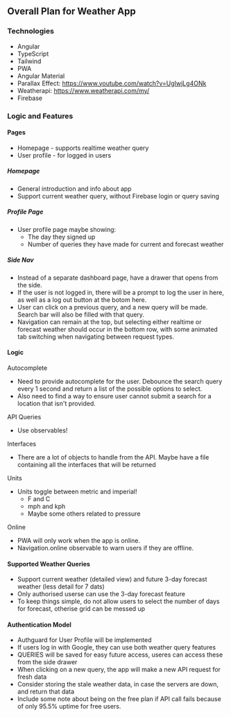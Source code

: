 ## Overall Plan for Weather App

### Technologies

- Angular
- TypeScript
- Tailwind
- PWA
- Angular Material
- Parallax Effect: https://www.youtube.com/watch?v=UgIwjLg4ONk
- Weatherapi: https://www.weatherapi.com/my/
- Firebase

### Logic and Features

#### Pages

- Homepage - supports realtime weather query
- User profile - for logged in users

##### Homepage

- General introduction and info about app
- Support current weather query, without Firebase login or query saving

##### Profile Page

- User profile page maybe showing:
  - The day they signed up
  - Number of queries they have made for current and forecast weather

##### Side Nav

- Instead of a separate dashboard page, have a drawer that opens from the side.
- If the user is not logged in, there will be a prompt to log the user in here, as well as a log out button at the botom here.
- User can click on a previous query, and a new query will be made. Search bar will also be filled with that query.
- Navigation can remain at the top, but selecting either realtime or forecast weather should occur in the bottom row, with some animated tab switching when navigating between request types.

#### Logic

Autocomplete
- Need to provide autocomplete for the user. Debounce the search query every 1 second and return a list of the possible options to select.
- Also need to find a way to ensure user cannot submit a search for a location that isn't provided.

API Queries
- Use observables!

Interfaces
- There are a lot of objects to handle from the API. Maybe have a file containing all the interfaces that will be returned


Units
- Units toggle between metric and imperial!
  - F and C
  - mph and kph
  - Maybe some others related to pressure

Online
- PWA will only work when the app is online.
- Navigation.online observable to warn users if they are offline.

#### Supported Weather Queries

- Support current weather (detailed view) and future 3-day forecast weather (less detail for 7 dats)
- Only authorised userse can use the 3-day forecast feature
- To keep things simple, do not allow users to select the number of days for forecast, otherise grid can be messed up

#### Authentication Model

- Authguard for User Profile will be implemented
- If users log in with Google, they can use both weather query features
- QUERIES will be saved for easy future access, useres can access these from the side drawer
- When clicking on a new query, the app will make a new API request for fresh data
- Consider storing the stale weather data, in case the servers are down, and return that data
- Include some note about being on the free plan if API call fails because of only 95.5% uptime for free users.
